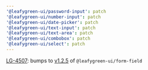 ```yaml
---
'@leafygreen-ui/password-input': patch
'@leafygreen-ui/number-input': patch
'@leafygreen-ui/date-picker': patch
'@leafygreen-ui/text-input': patch
'@leafygreen-ui/text-area': patch
'@leafygreen-ui/combobox': patch
'@leafygreen-ui/select': patch
---
```


[LG-4507](https://jira.mongodb.org/browse/LG-4507): bumps to [v1.2.5](https://github.com/mongodb/leafygreen-ui/blob/main/packages/form-field/CHANGELOG.md#125) of `@leafygreen-ui/form-field`
